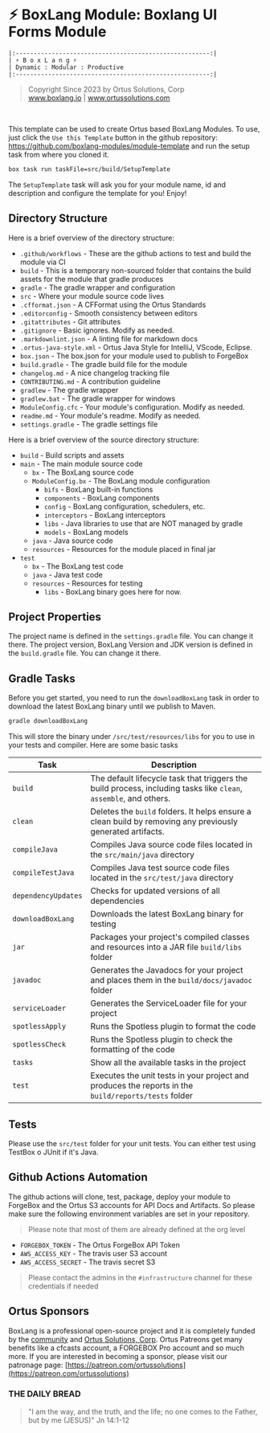 # ⚡︎ BoxLang Module: Boxlang UI Forms Module

```
|:------------------------------------------------------:|
| ⚡︎ B o x L a n g ⚡︎
| Dynamic : Modular : Productive
|:------------------------------------------------------:|
```

<blockquote>
	Copyright Since 2023 by Ortus Solutions, Corp
	<br>
	<a href="https://www.boxlang.io">www.boxlang.io</a> |
	<a href="https://www.ortussolutions.com">www.ortussolutions.com</a>
</blockquote>

<p>&nbsp;</p>

This template can be used to create Ortus based BoxLang Modules.  To use, just click the `Use this Template` button in the github repository: https://github.com/boxlang-modules/module-template and run the setup task from where you cloned it.

```bash
box task run taskFile=src/build/SetupTemplate
```

The `SetupTemplate` task will ask you for your module name, id and description and configure the template for you! Enjoy!

## Directory Structure

Here is a brief overview of the directory structure:

* `.github/workflows` - These are the github actions to test and build the module via CI
* `build` - This is a temporary non-sourced folder that contains the build assets for the module that gradle produces
* `gradle` - The gradle wrapper and configuration
* `src` - Where your module source code lives
* `.cfformat.json` - A CFFormat using the Ortus Standards
* `.editorconfig` - Smooth consistency between editors
* `.gitattributes` - Git attributes
* `.gitignore` - Basic ignores. Modify as needed.
* `.markdownlint.json` - A linting file for markdown docs
* `.ortus-java-style.xml` - Ortus Java Style for IntelliJ, VScode, Eclipse.
* `box.json` - The box.json for your module used to publish to ForgeBox
* `build.gradle` - The gradle build file for the module
* `changelog.md` - A nice changelog tracking file
* `CONTRIBUTING.md` - A contribution guideline
* `gradlew` - The gradle wrapper
* `gradlew.bat` - The gradle wrapper for windows
* `ModuleConfig.cfc` - Your module's configuration. Modify as needed.
* `readme.md` - Your module's readme. Modify as needed.
* `settings.gradle` - The gradle settings file

Here is a brief overview of the source directory structure:

* `build` - Build scripts and assets
* `main` - The main module source code
  * `bx` - The BoxLang source code
  * `ModuleConfig.bx` - The BoxLang module configuration
    * `bifs` - BoxLang built-in functions
    * `components` - BoxLang components
    * `config` - BoxLang configuration, schedulers, etc.
    * `interceptors` - BoxLang interceptors
    * `libs` - Java libraries to use that are NOT managed by gradle
    * `models` - BoxLang models
  * `java` - Java source code
  * `resources` - Resources for the module placed in final jar
* `test`
  * `bx` - The BoxLang test code
  * `java` - Java test code
  * `resources` - Resources for testing
    * `libs` - BoxLang binary goes here for now.

## Project Properties

The project name is defined in the `settings.gradle` file.  You can change it there.
The project version, BoxLang Version and JDK version is defined in the `build.gradle` file.  You can change it there.

## Gradle Tasks

Before you get started, you need to run the `downloadBoxLang` task in order to download the latest BoxLang binary until we publish to Maven.

```bash
gradle downloadBoxLang
```

This will store the binary under `/src/test/resources/libs` for you to use in your tests and compiler. Here are some basic tasks


| Task                | Description                                                                                                        	|
|---------------------|---------------------------------------------------------------------------------------------------------------------|
| `build`             | The default lifecycle task that triggers the build process, including tasks like `clean`, `assemble`, and others. 	|
| `clean`             | Deletes the `build` folders. It helps ensure a clean build by removing any previously generated artifacts.			|
| `compileJava`       | Compiles Java source code files located in the `src/main/java` directory											|
| `compileTestJava`   | Compiles Java test source code files located in the `src/test/java` directory										|
| `dependencyUpdates` | Checks for updated versions of all dependencies															 			|
| `downloadBoxLang`   | Downloads the latest BoxLang binary for testing																		|
| `jar`               | Packages your project's compiled classes and resources into a JAR file `build/libs` folder							|
| `javadoc`           | Generates the Javadocs for your project and places them in the `build/docs/javadoc` folder							|
| `serviceLoader`     | Generates the ServiceLoader file for your project																	|
| `spotlessApply`     | Runs the Spotless plugin to format the code																			|
| `spotlessCheck`     | Runs the Spotless plugin to check the formatting of the code														|
| `tasks`			  | Show all the available tasks in the project																			|
| `test`              | Executes the unit tests in your project and produces the reports in the `build/reports/tests` folder				|

## Tests

Please use the `src/test` folder for your unit tests.  You can either test using TestBox o JUnit if it's Java.

## Github Actions Automation

The github actions will clone, test, package, deploy your module to ForgeBox and the Ortus S3 accounts for API Docs and Artifacts.  So please make sure the following environment variables are set in your repository.

> Please note that most of them are already defined at the org level

* `FORGEBOX_TOKEN` - The Ortus ForgeBox API Token
* `AWS_ACCESS_KEY` - The travis user S3 account
* `AWS_ACCESS_SECRET` - The travis secret S3

> Please contact the admins in the `#infrastructure` channel for these credentials if needed


## Ortus Sponsors

BoxLang is a professional open-source project and it is completely funded by the [community](https://patreon.com/ortussolutions) and [Ortus Solutions, Corp](https://www.ortussolutions.com).  Ortus Patreons get many benefits like a cfcasts account, a FORGEBOX Pro account and so much more.  If you are interested in becoming a sponsor, please visit our patronage page: [https://patreon.com/ortussolutions](https://patreon.com/ortussolutions)

### THE DAILY BREAD

 > "I am the way, and the truth, and the life; no one comes to the Father, but by me (JESUS)" Jn 14:1-12
